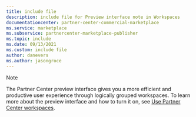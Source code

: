 ```yaml
---
title: include file
description: include file for Preview interface note in Workspaces
documentationcenter: partner-center-commercial-marketplace
ms.service: marketplace
ms.subservice: partnercenter-marketplace-publisher
ms.topic: include
ms.date: 09/13/2021
ms.custom: include file
author: danevers
ms.author: jasongroce
---
```


> [!NOTE]
> The Partner Center preview interface gives you a more efficient and productive user experience through logically grouped workspaces. To learn more about the preview interface and how to turn it on, see [Use Partner Center workspaces](/partner-center/use-workspaces.md).
